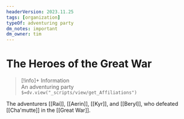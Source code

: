 ```yaml
---
headerVersion: 2023.11.25
tags: [organization]
typeOf: adventuring party
dm_notes: important
dm_owner: tim
---
```

# The Heroes of the Great War
>[!info]+ Information  
> An adventuring party  
> `$=dv.view("_scripts/view/get_Affiliations")`


The adventurers [[Rai]], [[Aerin]], [[Kyr]], and [[Beryl]], who defeated [[Cha'mutte]] in the [[Great War]]. 